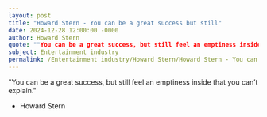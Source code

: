 ```yaml
---
layout: post
title: "Howard Stern - You can be a great success but still"
date: 2024-12-28 12:00:00 -0000
author: Howard Stern
quote: ""You can be a great success, but still feel an emptiness inside that you can’t explain.""
subject: Entertainment industry
permalink: /Entertainment industry/Howard Stern/Howard Stern - You can be a great success but still
---
```


"You can be a great success, but still feel an emptiness inside that you can’t explain."

- Howard Stern
